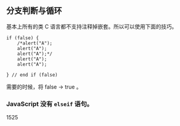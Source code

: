 ## 分支判断与循环
基本上所有的类 C 语言都不支持注释掉嵌套。所以可以使用下面的技巧。

    if (false) {
        /*alert("A");
        alert("A");
        alert("A");*/
        alert("A");
        alert("A");

    } // end if (false)

需要的时候，将 false -> true 。

### JavaScript 没有 `elseif` 语句。
1525

